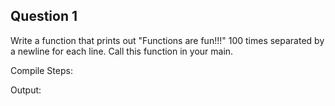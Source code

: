 ## Question 1

Write a function that prints out "Functions are fun!!!" 100 times separated by a newline for each line. Call this function in your main.

Compile Steps: 

Output:
